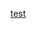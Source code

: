 [test](./https://github.com/anair-hub/test/blob/main/Predictive_Analysis.ipynb#Multiple_Linear_Regression)

